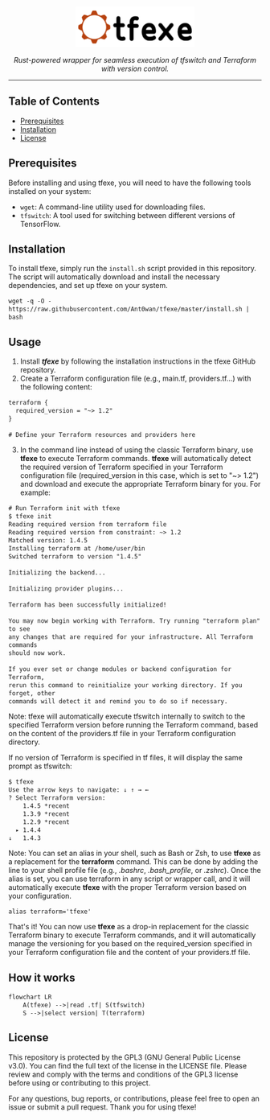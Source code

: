 <br />
<p align="center">
  <a href="">
    <img src=".logo.png" alt="Logo" height="80">
  </a>

  <p align="center"><i>Rust-powered wrapper for seamless execution of tfswitch and Terraform with version control.</i>
  </p>
</p>

---

## Table of Contents
- [Prerequisites](#prerequisites)
- [Installation](#installation)
- [License](#license)

## Prerequisites
Before installing and using tfexe, you will need to have the following tools installed on your system:
- `wget`: A command-line utility used for downloading files.
- `tfswitch`: A tool used for switching between different versions of TensorFlow.

## Installation
To install tfexe, simply run the `install.sh` script provided in this repository. The script will automatically download and install the necessary dependencies, and set up tfexe on your system.

```shell
wget -q -O -  https://raw.githubusercontent.com/Ant0wan/tfexe/master/install.sh | bash
```

## Usage

1. Install ***tfexe*** by following the installation instructions in the tfexe GitHub repository.
2. Create a Terraform configuration file (e.g., main.tf, providers.tf...) with the following content:
```hcl
terraform {
  required_version = "~> 1.2"
}

# Define your Terraform resources and providers here
```
3. In the command line instead of using the classic Terraform binary, use **tfexe** to execute Terraform commands. **tfexe** will automatically detect the required version of Terraform specified in your Terraform configuration file (required_version in this case, which is set to "~> 1.2") and download and execute the appropriate Terraform binary for you. For example:
```shell
# Run Terraform init with tfexe
$ tfexe init
Reading required version from terraform file
Reading required version from constraint: ~> 1.2
Matched version: 1.4.5
Installing terraform at /home/user/bin
Switched terraform to version "1.4.5" 

Initializing the backend...

Initializing provider plugins...

Terraform has been successfully initialized!

You may now begin working with Terraform. Try running "terraform plan" to see
any changes that are required for your infrastructure. All Terraform commands
should now work.

If you ever set or change modules or backend configuration for Terraform,
rerun this command to reinitialize your working directory. If you forget, other
commands will detect it and remind you to do so if necessary.

```

Note: tfexe will automatically execute tfswitch internally to switch to the specified Terraform version before running the Terraform command, based on the content of the providers.tf file in your Terraform configuration directory.

If no version of Terraform is specified in tf files, it will display the same prompt as tfswitch:
```shell
$ tfexe
Use the arrow keys to navigate: ↓ ↑ → ← 
? Select Terraform version: 
    1.4.5 *recent
    1.3.9 *recent
    1.2.9 *recent
  ▸ 1.4.4
↓   1.4.3
```
 
Note: You can set an alias in your shell, such as Bash or Zsh, to use **tfexe** as a replacement for the **terraform** command. This can be done by adding the line to your shell profile file (e.g., *.bashrc*, *.bash_profile*, or *.zshrc*). Once the alias is set, you can use terraform in any script or wrapper call, and it will automatically execute **tfexe** with the proper Terraform version based on your configuration.
```shell
alias terraform='tfexe'
```

That's it! You can now use **tfexe** as a drop-in replacement for the classic Terraform binary to execute Terraform commands, and it will automatically manage the versioning for you based on the required_version specified in your Terraform configuration file and the content of your providers.tf file.

## How it works

```mermaid
flowchart LR
    A(tfexe) -->|read .tf| S(tfswitch)
    S -->|select version| T(terraform)
```

## License

This repository is protected by the GPL3 (GNU General Public License v3.0). You can find the full text of the license in the LICENSE file. Please review and comply with the terms and conditions of the GPL3 license before using or contributing to this project.

For any questions, bug reports, or contributions, please feel free to open an issue or submit a pull request. Thank you for using tfexe!

